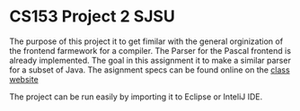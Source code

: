 # CS153 Project 2 SJSU

The purpose of this project it to get fimilar with the general orginization of the frontend farmework for a compiler. The Parser for the Pascal frontend is already implemented. The goal in this assignment it to make a similar parser for a subset of Java. The asignment specs can be found online on the
[class website](http://www.cs.sjsu.edu/~mak/CS153/assignments/2/Assignment2.pdf "Title")


The project can be run easily by importing it to Eclipse or InteliJ IDE. 
